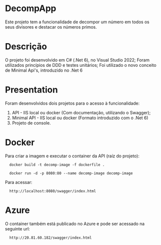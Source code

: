 # DecompApp

Este projeto tem a funcionalidade de decompor um número em todos os seus divisores e destacar os números primos.

# Descrição

O projeto foi desenvolvido em C# (.Net 6), no Visual Studio 2022;
Foram utilizados princípios de DDD e testes unitários;
Foi utilizado o novo conceito de Minimal Api's, introduzido no .Net 6

# Presentation

Foram desenvolvidos dois projetos para o acesso à funcionalidade:  

1. API - IIS local ou docker (Com documentação, utilizando o Swagger);
2. Minimal API - IIS local ou docker (Formato introduzido com o .Net 6)
3. Projeto de console.

# Docker

Para criar a imagem e executar o container da API (raíz do projeto):

```
  docker build -t decomp-image -f dockerfile .
```

```
  docker run -d -p 8080:80 --name decomp-image decomp-image
```

Para acessar:

```
  http://localhost:8080/swagger/index.html
```

# Azure

O container também está publicado no Azure e pode ser acessado na seguinte url:

```
  http://20.81.60.182/swagger/index.html
```
